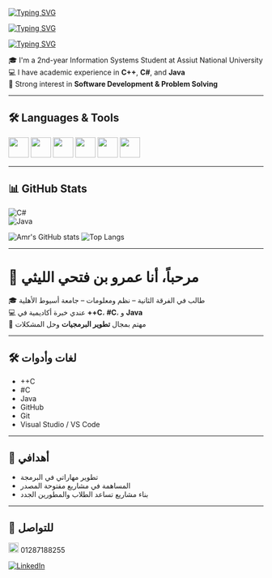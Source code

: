 

[![Typing SVG](https://readme-typing-svg.herokuapp.com?size=24&color=FF0000&center=true&vCenter=true&width=600&lines=Hi+👋,+I'm+Amr+Ebn+Fathy+El-Lithy)](https://git.io/typing-svg)  

[![Typing SVG](https://readme-typing-svg.herokuapp.com?size=24&color=00F700&center=true&vCenter=true&width=600&lines=عمرو+بن+فتحي+الليثي💙)](https://git.io/typing-svg)  

[![Typing SVG](https://readme-typing-svg.herokuapp.com?size=24&color=1E90FF&center=true&vCenter=true&width=600&lines=🚀+Software+Developer+in+progress)](https://git.io/typing-svg)  

🎓 I'm a 2nd-year Information Systems Student at Assiut National University  
💻 I have academic experience in **C++**, **C#**, and **Java**  
🚀 Strong interest in **Software Development & Problem Solving**  

---

## 🛠️ Languages & Tools
<p>
  <img src="https://cdn.jsdelivr.net/gh/devicons/devicon/icons/cplusplus/cplusplus-original.svg" width="40" height="40"/>
  <img src="https://cdn.jsdelivr.net/gh/devicons/devicon/icons/csharp/csharp-original.svg" width="40" height="40"/>
  <img src="https://cdn.jsdelivr.net/gh/devicons/devicon/icons/java/java-original.svg" width="40" height="40"/>
  <img src="https://cdn.jsdelivr.net/gh/devicons/devicon/icons/github/github-original.svg" width="40" height="40"/>
  <img src="https://cdn.jsdelivr.net/gh/devicons/devicon/icons/vscode/vscode-original.svg" width="40" height="40"/>
  <img src="https://img.icons8.com/color/48/visual-studio.png" width="40" height="40"/>
</p>

---




## 📊 GitHub Stats  

![C#](https://img.shields.io/badge/C%23-C%23-239120?style=for-the-badge&logo=c-sharp&logoColor=white)  
![Java](https://img.shields.io/badge/Java-Java-red?style=for-the-badge&logo=java&logoColor=white)  

![Amr's GitHub stats](https://github-readme-stats.vercel.app/api?username=loveEng2030&show_icons=true&theme=tokyonight)
![Top Langs](https://github-readme-stats.vercel.app/api/top-langs/?username=loveEng2030&layout=compact&theme=radical)



---

# 👋 مرحباً، أنا عمرو بن فتحي الليثي  

🎓 طالب في الفرقة الثانية – نظم ومعلومات – جامعة أسيوط الأهلية  
💻 عندي خبرة أكاديمية في **++C**، **#C**، و **Java**  
🚀 مهتم بمجال **تطوير البرمجيات** وحل المشكلات  

---

## 🛠️ لغات وأدوات
- ++C  
- #C  
- Java  
- GitHub
- Git
- Visual Studio / VS Code  

---

## 📌 أهدافي
- تطوير مهاراتي في البرمجة  
- المساهمة في مشاريع مفتوحة المصدر  
- بناء مشاريع تساعد الطلاب والمطورين الجدد  

---

## 📱 للتواصل
[<img src="https://img.icons8.com/color/24/whatsapp.png" width="20"/>](https://wa.me/201287188255) 01287188255  

[![LinkedIn](https://img.shields.io/badge/LinkedIn-Amr%20Lithy-blue?style=for-the-badge&logo=linkedin)](https://www.linkedin.com/in/عمرو-بن-فتحي-الليثي-amr-lithy-IS)
